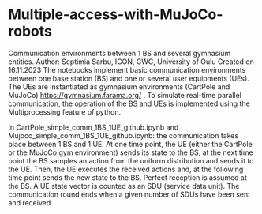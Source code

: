 # Multiple-access-with-MuJoCo-robots
Communication environments between 1 BS and several gymnasium entities.
Author: Septimia Sarbu, ICON, CWC, University of Oulu
Created on 16.11.2023
The notebooks implement basic communication environments between one base station (BS) and one or several user equipments (UEs). The UEs are instantiated as gymnasium environments (CartPole and MuJoCo) https://gymnasium.farama.org/ . To simulate real-time parallel communication, the operation of the BS and UEs is implemented using the Multiprocessing feature of python. 

In CartPole_simple_comm_1BS_1UE_github.ipynb and Mujoco_simple_comm_1BS_1UE_github.ipynb: the communication takes place between 1 BS and 1 UE. At one time point, the UE (either the CartPole or the MuJoCo gym environment) sends its state to the BS, at the next time point the BS samples an action from the uniform distribution and sends it to the UE. Then, the UE executes the received actions and, at the following time point sends the new state to the BS. Perfect reception is assumed at the BS. A UE state vector is counted as an SDU (service data unit). The communication round ends when a given number of SDUs have been sent and received.

